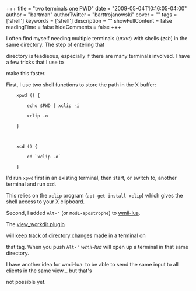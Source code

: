 +++
title = "two terminals one PWD"
date = "2009-05-04T10:16:05-04:00"
author = "bartman"
authorTwitter = "barttrojanowski"
cover = ""
tags = ['shell']
keywords = ['shell']
description = ""
showFullContent = false
readingTime = false
hideComments = false
+++

I often find myself needing multiple terminals (*urxvt*) with shells (*zsh*) in the same directory.  The step of entering that

directory is teadieous, especially if there are many terminals involved.  I have a few tricks that I use to

make this faster.



<!--more-->



First, I use two shell functions to store the path in the X buffer:



        xpwd () {

            echo $PWD | xclip -i

            xclip -o

        }



        xcd () {

            cd `xclip -o`

        }



I'd run `xpwd` first in an existing terminal, then start, or switch to, another terminal and run `xcd`.

This relies on the `xclip` program (`apt-get install xclip`) which gives the shell access to your X clipboard.



Second, I added `Alt-'` (or `Mod1-apostrophe`) to [wmii-lua](http://www.jukie.net/~bart/blog/tag/wmiirc-lua).

The [view_workdir plugin](http://github.com/bartman/wmii-lua/blob/c4ee18bcb859e9e6e436edc87f645bfa0e730eba/src/plugins/view_workdir.lua)

will [keep track of directory changes](http://www.jukie.net/~bart/conf/zsh.d/S58_wmii) made in a terminal on

that tag.  When you push `Alt-'` *wmii-lua* will open up a terminal in that same directory.



I have another idea for wmii-lua: to be able to send the same input to all clients in the same view... but that's

not possible yet.
